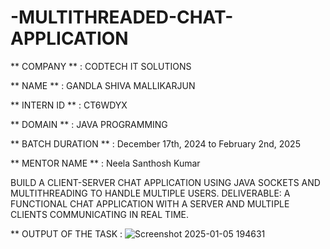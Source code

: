 # -MULTITHREADED-CHAT-APPLICATION

** COMPANY ** : CODTECH IT SOLUTIONS

** NAME ** : GANDLA SHIVA MALLIKARJUN

** INTERN ID ** : CT6WDYX

** DOMAIN ** : JAVA PROGRAMMING

** BATCH DURATION ** : December 17th, 2024 to February 2nd, 2025

** MENTOR NAME ** : Neela Santhosh Kumar

 BUILD A CLIENT-SERVER CHAT APPLICATION
 USING JAVA SOCKETS AND
 MULTITHREADING TO HANDLE MULTIPLE
 USERS.
 DELIVERABLE: A FUNCTIONAL CHAT
 APPLICATION WITH A SERVER AND MULTIPLE
 CLIENTS COMMUNICATING IN REAL TIME.

** OUTPUT OF THE TASK : ![Screenshot 2025-01-05 194631](https://github.com/user-attachments/assets/f8d1be87-2166-4a2c-8537-4da0caee60f2)

